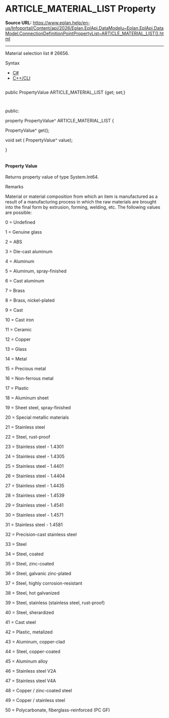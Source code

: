 # ARTICLE_MATERIAL_LIST Property

**Source URL:** https://www.eplan.help/en-us/Infoportal/Content/api/2026/Eplan.EplApi.DataModelu~Eplan.EplApi.DataModel.ConnectionDefinitionPointPropertyList~ARTICLE_MATERIAL_LIST().html

---

Material selection list # 26656.

Syntax

- [C#](#i-syntax-CS)
- [C++/CLI](#i-syntax-CPP2005)

```
```
public PropertyValue ARTICLE_MATERIAL_LIST {get; set;}
```
```

```
```
public:

property PropertyValue^ ARTICLE_MATERIAL_LIST {

   PropertyValue^ get();

   void set (    PropertyValue^ value);

}
```
```

#### Property Value

Returns property value of type System.Int64.

Remarks

Material or material composition from which an item is manufactured as a result of a manufacturing process in which the raw materials are brought into the final form by extrusion, forming, welding, etc. The following values are possible:

0 = Undefined

1 = Genuine glass

2 = ABS

3 = Die-cast aluminum

4 = Aluminum

5 = Aluminum, spray-finished

6 = Cast aluminum

7 = Brass

8 = Brass, nickel-plated

9 = Cast

10 = Cast iron

11 = Ceramic

12 = Copper

13 = Glass

14 = Metal

15 = Precious metal

16 = Non-ferrous metal

17 = Plastic

18 = Aluminum sheet

19 = Sheet steel, spray-finished

20 = Special metallic materials

21 = Stainless steel

22 = Steel, rust-proof

23 = Stainless steel - 1.4301

24 = Stainless steel - 1.4305

25 = Stainless steel - 1.4401

26 = Stainless steel - 1.4404

27 = Stainless steel - 1.4435

28 = Stainless steel - 1.4539

29 = Stainless steel - 1.4541

30 = Stainless steel - 1.4571

31 = Stainless steel - 1.4581

32 = Precision-cast stainless steel

33 = Steel

34 = Steel, coated

35 = Steel, zinc-coated

36 = Steel, galvanic zinc-plated

37 = Steel, highly corrosion-resistant

38 = Steel, hot galvanized

39 = Steel, stainless (stainless steel, rust-proof)

40 = Steel, sherardized

41 = Cast steel

42 = Plastic, metalized

43 = Aluminum, copper-clad

44 = Steel, copper-coated

45 = Aluminum alloy

46 = Stainless steel V2A

47 = Stainless steel V4A

48 = Copper / zinc-coated steel

49 = Copper / stainless steel

50 = Polycarbonate, fiberglass-reinforced (PC GF)
